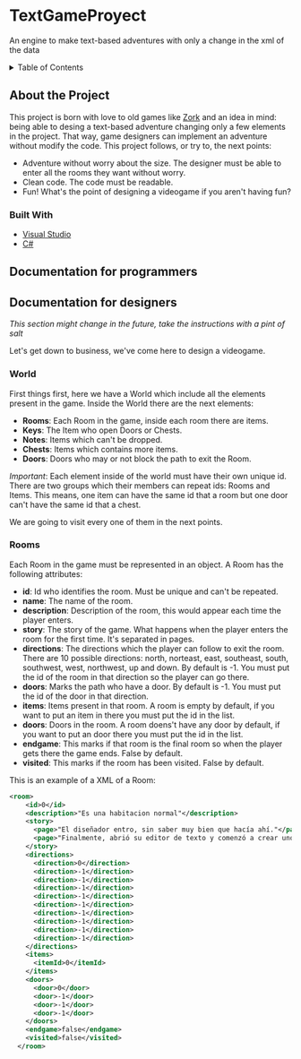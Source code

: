 # TextGameProyect
 An engine to make text-based adventures with only a change in the xml of the data
 
<!-- TABLE OF CONTENTS -->
<details>
  <summary>Table of Contents</summary>
  <ol>
    <li>
      <a href="#about-the-project">About The Project</a>
      <ul>
        <li><a href="#built-with">Built With</a></li>
      </ul>
     </li>
     <li>
      <a href="#documentation-for-programmers">Documentation for programmers</a>
     </li>
     <li>
      <a href="#documentation-for-designers">Documentation for designers</a>
       <ul>
       <li><a href="#world">World</a></li>
        <li><a href="#rooms">Rooms</a></li>
      </ul>
     </li>
  </ol>  
    
</details>


<!-- ABOUT THE PROJECT -->
## About the Project

This project is born with love to old games like [Zork](https://es.wikipedia.org/wiki/Zork) and an idea in mind: being able to desing a text-based adventure changing only a few elements in the project. That way, game designers can implement an adventure without modify the code. 
This project follows, or try to, the next points:
* Adventure without worry about the size. The designer must be able to enter all the rooms they want without worry.
* Clean code. The code must be readable.
* Fun! What's the point of designing a videogame if you aren't having fun?

<!-- BUILT WITH -->
### Built With
* [Visual Studio](https://visualstudio.microsoft.com/es/)
* [C#](https://es.wikipedia.org/wiki/C_Sharp)

<!-- PROGRAMMER INFO -->

## Documentation for programmers

<!-- DESIGNINFO -->

## Documentation for designers

*This section might change in the future, take the instructions with a pint of salt*

Let's get down to business, we've come here to design a videogame.

### World

First things first, here we have a World which include all the elements present in the game. Inside the World there are the next elements:

*  **Rooms**: Each Room in the game, inside each room there are items.
* **Keys**: The Item who open Doors or Chests.
* **Notes**: Items which can't be dropped.
* **Chests**: Items which contains more items.
* **Doors**: Doors who may or not block the path to exit the Room.

*Important*: Each element inside of the world must have their own unique id. There are two groups which their members can repeat ids: Rooms and Items. This means, one item can have the same id that a room but one door can't have the same id that a chest.

We are going to visit every one of them in the next points.

### Rooms

Each Room in the game must be represented in an object. A Room has the following attributes:

* **id**: Id who identifies the room. Must be unique and can't be repeated. 
* **name**: The name of the room.
* **description**: Description of the room, this would appear each time the player enters.
* **story**: The story of the game. What happens when the player enters the room for the first time. It's separated in pages.
* **directions**: The directions which the player can follow to exit the room. There are 10 possible directions: north, norteast, east, southeast, south, southwest, west, northwest, up and down. By default is -1. You must put the id of the room in that direction so the player can go there.
* **doors**: Marks the path who have a door. By default is -1. You must put the id of the door in that direction.
* **items**: Items present in that room. A room is empty by default, if you want to put an item in there you must put the id in the list.
* **doors**: Doors in the room.  A room doens't have any door by default, if you want to put an door there you must put the id in the list.
* **endgame**: This marks if that room is the final room so when the player gets there the game ends. False by default.
* **visited**: This marks if the room has been visited. False by default.

This is an example of a XML of a Room:

```xml
<room>
    <id>0</id>
    <description>"Es una habitacion normal"</description>
    <story>
      <page>"El diseñador entro, sin saber muy bien que hacía ahí."</page>
      <page>"Finalmente, abrió su editor de texto y comenzó a crear unos cuantos xmls."</page>
    </story>
    <directions>
      <direction>0</direction>
      <direction>-1</direction>
      <direction>-1</direction>
      <direction>-1</direction>
      <direction>-1</direction>
      <direction>-1</direction>
      <direction>-1</direction>
      <direction>-1</direction>
      <direction>-1</direction>
      <direction>-1</direction>
    </directions>
    <items>
      <itemId>0</itemId>
    </items>
    <doors>
      <door>0</door>
      <door>-1</door>
      <door>-1</door>
      <door>-1</door>
    </doors>
    <endgame>false</endgame>
    <visited>false</visited>
  </room>
```

